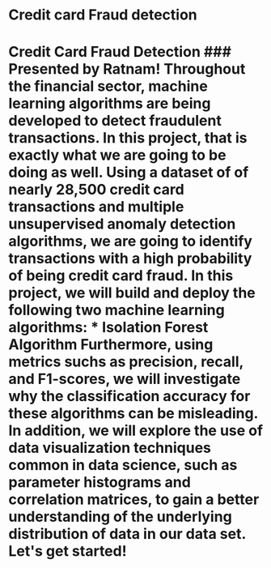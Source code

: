 # Credit card Fraud detection
 # Credit Card Fraud Detection ### Presented by Ratnam!  Throughout the financial sector, machine learning algorithms are being developed to detect fraudulent transactions.  In this project, that is exactly what we are going to be doing as well.  Using a dataset of of nearly 28,500 credit card transactions and multiple unsupervised anomaly detection algorithms, we are going to identify transactions with a high probability of being credit card fraud.  In this project, we will build and deploy the following two machine learning algorithms:  * Isolation Forest Algorithm  Furthermore, using metrics suchs as precision, recall, and F1-scores, we will investigate why the classification accuracy for these algorithms can be misleading.  In addition, we will explore the use of data visualization techniques common in data science, such as parameter histograms and correlation matrices, to gain a better understanding of the underlying distribution of data in our data set. Let's get started!
